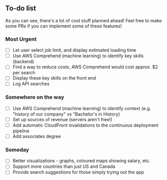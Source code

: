## To-do list
As you can see, there's a lot of cool stuff planned ahead! Feel free to make some PRs if you can implement some of these features!

### Most Urgent
- [ ] Let user select job limit, and display estimated loading time
- [ ] Use AWS Comprehend (machine learning) to identify key skills (backend)
- [ ] Find a way to reduce costs, AWS Comprehend would cost approx. $2 per search
- [ ] Display these key skills on the front end
- [ ] Log API searches

### Somewhere on the way
- [ ] Use AWS Comprehend (machine learning) to identify context (e.g. "history of our company" vs "Bachelor's in History)
- [ ] Set up sources of revenue (servers aren't free!)
- [ ] Add automatic CloudFront invalidations to the continuous deployment pipeline 
- [ ] Add associates degree

### Someday
- [ ] Better visualizations - graphs, coloured maps showing salary, etc. 
- [ ] Support more countries than just US and Canada
- [ ] Provide search suggestions for those simply trying out the app
